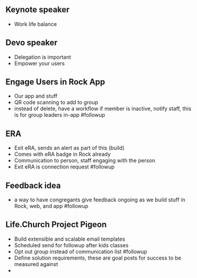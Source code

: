 ## Keynote speaker
- Work life balance
## Devo speaker
- Delegation is important
- Empower your users
## Engage Users in Rock App
- Our app and stuff
- QR code scanning to add to group
- instead of delete, have a workflow if member is inactive, notify staff, this is for group leaders in-app
#followup 
## ERA
- Exit eRA, sends an alert as part of this (build)
- Comes with eRA badge in Rock already
- Communication to person, staff engaging with the person
- Exit eRA is connection request
#followup 
## Feedback idea
- a way to have congregants give feedback ongoing as we build stuff in Rock, web, and app
#followup 
## Life.Church Project Pigeon
- Build extensible and scalable email templates
- Scheduled send for followup after kids classes
- Opt out group instead of communication list #followup 
- Define solution requirements, these are goal posts for success to be measured against
- 